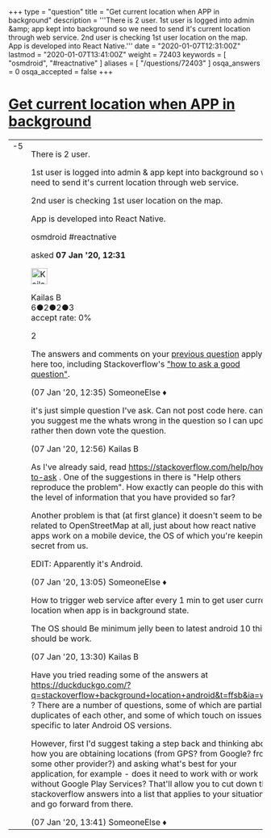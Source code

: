 +++
type = "question"
title = "Get current location when APP in background"
description = '''There is 2 user.  1st user is logged into admin &amp;amp; app kept into background so we need to send it&#x27;s current location through web service. 2nd user is checking 1st user location on the map. App is developed into React Native.'''
date = "2020-01-07T12:31:00Z"
lastmod = "2020-01-07T13:41:00Z"
weight = 72403
keywords = [ "osmdroid", "#reactnative" ]
aliases = [ "/questions/72403" ]
osqa_answers = 0
osqa_accepted = false
+++

<div class="headNormal">

# [Get current location when APP in background](/questions/72403/get-current-location-when-app-in-background)

</div>

<div id="main-body">

<div id="askform">

<table id="question-table" style="width:100%;">
<colgroup>
<col style="width: 50%" />
<col style="width: 50%" />
</colgroup>
<tbody>
<tr>
<td style="width: 30px; vertical-align: top"><div class="vote-buttons">
<span id="post-72403-upvote" class="ajax-command post-vote up" rel="nofollow" title="I like this post (click again to cancel)"> </span>
<div id="post-72403-score" class="post-score" title="current number of votes">
-5
</div>
<span id="post-72403-downvote" class="ajax-command post-vote down" rel="nofollow" title="I dont like this post (click again to cancel)"> </span> <span id="favorite-mark" class="ajax-command favorite-mark" rel="nofollow" title="mark/unmark this question as favorite (click again to cancel)"> </span>
<div id="favorite-count" class="favorite-count">
&#10;</div>
</div></td>
<td><div id="item-right">
<div class="question-body">
<p>There is 2 user.</p>
<p>1st user is logged into admin &amp; app kept into background so we need to send it's current location through web service.</p>
<p>2nd user is checking 1st user location on the map.</p>
<p>App is developed into React Native.</p>
</div>
<div id="question-tags" class="tags-container tags">
<span class="post-tag tag-link-osmdroid" rel="tag" title="see questions tagged &#39;osmdroid&#39;">osmdroid</span> <span class="post-tag tag-link-#reactnative" rel="tag" title="see questions tagged &#39;#reactnative&#39;">#reactnative</span>
</div>
<div id="question-controls" class="post-controls">
&#10;</div>
<div class="post-update-info-container">
<div class="post-update-info post-update-info-user">
<p>asked <strong>07 Jan '20, 12:31</strong></p>
<img src="https://secure.gravatar.com/avatar/8ff571b3eb776b65e87d33f8c4e6ecc4?s=32&amp;d=identicon&amp;r=g" class="gravatar" width="32" height="32" alt="Kailas%20B&#39;s gravatar image" />
<p><span>Kailas B</span><br />
<span class="score" title="6 reputation points">6</span><span title="2 badges"><span class="badge1">●</span><span class="badgecount">2</span></span><span title="2 badges"><span class="silver">●</span><span class="badgecount">2</span></span><span title="3 badges"><span class="bronze">●</span><span class="badgecount">3</span></span><br />
<span class="accept_rate" title="Rate of the user&#39;s accepted answers">accept rate:</span> <span title="Kailas B has no accepted answers">0%</span></p>
</div>
</div>
<div id="comments-container-72403" class="comments-container">
<span id="72404"></span>
<div id="comment-72404" class="comment">
<div id="post-72404-score" class="comment-score">
2
</div>
<div class="comment-text">
<p>The answers and comments on your <a href="/questions/71693/openstreetmap-integration-in-react-native-application">previous question</a> apply here too, including Stackoverflow's <a href="https://stackoverflow.com/help/how-to-ask">"how to ask a good question"</a>.</p>
</div>
<div id="comment-72404-info" class="comment-info">
<span class="comment-age">(07 Jan '20, 12:35)</span> <span class="comment-user userinfo">SomeoneElse ♦</span>
</div>
</div>
<span id="72407"></span>
<div id="comment-72407" class="comment">
<div id="post-72407-score" class="comment-score">
&#10;</div>
<div class="comment-text">
<p>it's just simple question I've ask. Can not post code here. can you suggest me the whats wrong in the question so I can update rather then down vote the question.</p>
</div>
<div id="comment-72407-info" class="comment-info">
<span class="comment-age">(07 Jan '20, 12:56)</span> <span class="comment-user userinfo">Kailas B</span>
</div>
</div>
<span id="72410"></span>
<div id="comment-72410" class="comment">
<div id="post-72410-score" class="comment-score">
&#10;</div>
<div class="comment-text">
<p>As I've already said, read <a href="https://stackoverflow.com/help/how-to-ask">https://stackoverflow.com/help/how-to-ask</a> . One of the suggestions in there is "Help others reproduce the problem". How exactly can people do this with the level of information that you have provided so far?</p>
<p>Another problem is that (at first glance) it doesn't seem to be related to OpenStreetMap at all, just about how react native apps work on a mobile device, the OS of which you're keeping secret from us.</p>
<p>EDIT: Apparently it's Android.</p>
</div>
<div id="comment-72410-info" class="comment-info">
<span class="comment-age">(07 Jan '20, 13:05)</span> <span class="comment-user userinfo">SomeoneElse ♦</span>
</div>
</div>
<span id="72413"></span>
<div id="comment-72413" class="comment">
<div id="post-72413-score" class="comment-score">
&#10;</div>
<div class="comment-text">
<p>How to trigger web service after every 1 min to get user current location when app is in background state.</p>
<p>The OS should Be minimum jelly been to latest android 10 this should be work.</p>
</div>
<div id="comment-72413-info" class="comment-info">
<span class="comment-age">(07 Jan '20, 13:30)</span> <span class="comment-user userinfo">Kailas B</span>
</div>
</div>
<span id="72414"></span>
<div id="comment-72414" class="comment">
<div id="post-72414-score" class="comment-score">
&#10;</div>
<div class="comment-text">
<p>Have you tried reading some of the answers at <a href="https://duckduckgo.com/?q=stackoverflow+background+location+android&amp;t=ffsb&amp;ia=web">https://duckduckgo.com/?q=stackoverflow+background+location+android&amp;t=ffsb&amp;ia=web</a> ? There are a number of questions, some of which are partial duplicates of each other, and some of which touch on issues specific to later Android OS versions.</p>
<p>However, first I'd suggest taking a step back and thinking about how you are obtaining locations (from GPS? from Google? from some other provider?) and asking what's best for your application, for example - does it need to work with or work without Google Play Services? That'll allow you to cut down the stackoverflow answers into a list that applies to your situation, and go forward from there.</p>
</div>
<div id="comment-72414-info" class="comment-info">
<span class="comment-age">(07 Jan '20, 13:41)</span> <span class="comment-user userinfo">SomeoneElse ♦</span>
</div>
</div>
</div>
<div id="comment-tools-72403" class="comment-tools">
&#10;</div>
<div class="clear">
&#10;</div>
<div id="comment-72403-form-container" class="comment-form-container">
&#10;</div>
<div class="clear">
&#10;</div>
</div></td>
</tr>
</tbody>
</table>

</div>

</div>

